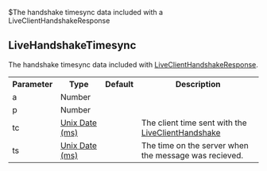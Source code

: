 $The handshake timesync data included with a LiveClientHandshakeResponse
## LiveHandshakeTimesync
The handshake timesync data included with [LiveClientHandshakeResponse](#/enum/LiveClientHandshakeResponse).

<table>
  <tr>
    <th>Parameter</th>
    <th>Type</th>
    <th>Default</th>
    <th>Description</th>
  </tr>
  <tr>
    <td>a</td>
    <td>Number</td>
    <td></td>
    <td></td>
  </tr>
  <tr>
    <td>p</td>
    <td>Number</td>
    <td></td>
    <td></td>
  </tr>
  <tr>
    <td>tc</td>
    <td><a href="https://en.wikipedia.org/wiki/Unix_time">Unix Date (ms)</a></td>
    <td></td>
    <td>The client time sent with the <a href="#/enum/LiveClientHandshake">LiveClientHandshake</a></td>
  </tr>
  <tr>
    <td>ts</td>
    <td><a href="https://en.wikipedia.org/wiki/Unix_time">Unix Date (ms)</a></td>
    <td></td>
    <td>The time on the server when the message was recieved.</td>
  </tr>
</table>

